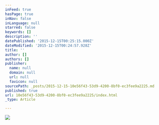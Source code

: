 ```yaml
---
inFeed: true
hasPage: true
inNav: false
inLanguage: null
starred: false
keywords: []
description: ''
datePublished: '2015-12-15T00:25:15.000Z'
dateModified: '2015-12-15T00:24:57.928Z'
title: ''
author: []
authors: []
publisher:
  name: null
  domain: null
  url: null
  favicon: null
sourcePath: _posts/2015-12-15-10e56f43-53d9-4200-8bf0-ec3fee9a2225.md
published: true
url: 10e56f43-53d9-4200-8bf0-ec3fee9a2225/index.html
_type: Article

---
```

![](https://the-grid-user-content.s3-us-west-2.amazonaws.com/0fe50950-68e4-4ad0-ac81-a90d42f9a830.JPG)
